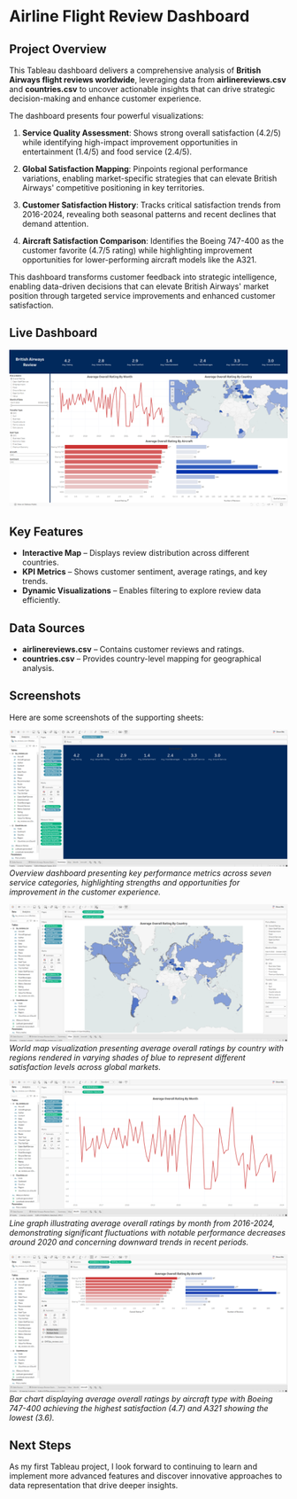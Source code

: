 # Airline Flight Review Dashboard

## Project Overview

This Tableau dashboard delivers a comprehensive analysis of **British Airways flight reviews worldwide**, leveraging data from **airlinereviews.csv** and **countries.csv** to uncover actionable insights that can drive strategic decision-making and enhance customer experience.

The dashboard presents four powerful visualizations:

1. **Service Quality Assessment**: Shows strong overall satisfaction (4.2/5) while identifying high-impact improvement opportunities in entertainment (1.4/5) and food service (2.4/5).

2. **Global Satisfaction Mapping**: Pinpoints regional performance variations, enabling market-specific strategies that can elevate British Airways' competitive positioning in key territories.

3. **Customer Satisfaction History**: Tracks critical satisfaction trends from 2016-2024, revealing both seasonal patterns and recent declines that demand attention.

4. **Aircraft Satisfaction Comparison**: Identifies the Boeing 747-400 as the customer favorite (4.7/5 rating) while highlighting improvement opportunities for lower-performing aircraft models like the A321.

This dashboard transforms customer feedback into strategic intelligence, enabling data-driven decisions that can elevate British Airways' market position through targeted service improvements and enhanced customer satisfaction.

## Live Dashboard

[![Dashboard Preview](Finished-BA-Tableau-Dashboard.png)](https://public.tableau.com/views/BritishAirwaysDashboard_17422593057240/BritishAirwaysReviewDashboard?:language=en-US&:sid=&:redirect=auth&:display_count=n&:origin=viz_share_link)

## Key Features

- **Interactive Map** – Displays review distribution across different countries.
- **KPI Metrics** – Shows customer sentiment, average ratings, and key trends.
- **Dynamic Visualizations** – Enables filtering to explore review data efficiently.

## Data Sources

- **airlinereviews.csv** – Contains customer reviews and ratings.
- **countries.csv** – Provides country-level mapping for geographical analysis.

## Screenshots

Here are some screenshots of the supporting sheets:

![BA-Summary-Insights-Sheet](BA-Summary-Insights-Sheet.png)
*Overview dashboard presenting key performance metrics across seven service categories, highlighting strengths and opportunities for improvement in the customer experience.*

![BA-Map-Visual-Sheet](BA-Map-Visual-Sheet.png)
*World map visualization presenting average overall ratings by country with regions rendered in varying shades of blue to represent different satisfaction levels across global markets.*

![BA-LineGraph-Sheet](BA-LineGraph-Sheet.png)
*Line graph illustrating average overall ratings by month from 2016-2024, demonstrating significant fluctuations with notable performance decreases around 2020 and concerning downward trends in recent periods.*

![BA-Aircraft-BarGraphs-Sheet](BA-Aircraft-BarGraphs-Sheet.png)
*Bar chart displaying average overall ratings by aircraft type with Boeing 747-400 achieving the highest satisfaction (4.7) and A321 showing the lowest (3.6).*

## Next Steps

As my first Tableau project, I look forward to continuing to learn and implement more advanced features and discover innovative approaches to data representation that drive deeper insights.
